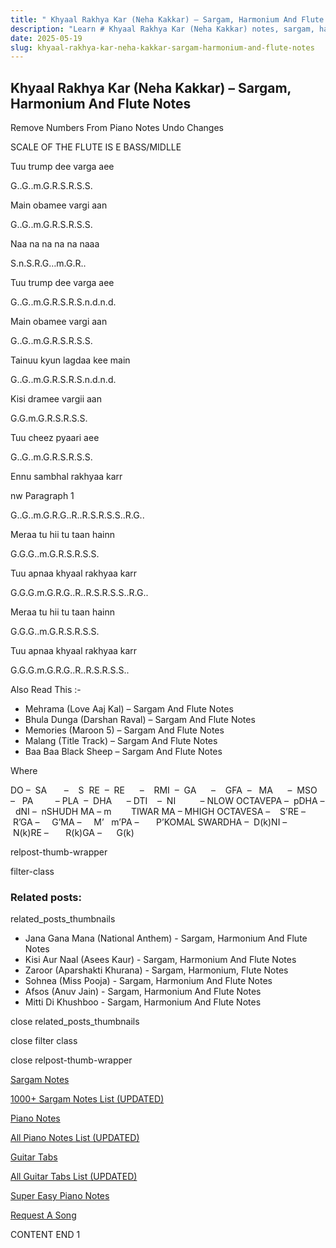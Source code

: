 ```yaml
---
title: " Khyaal Rakhya Kar (Neha Kakkar) – Sargam, Harmonium And Flute Notes"
description: "Learn # Khyaal Rakhya Kar (Neha Kakkar) notes, sargam, harmonium notations and flute notes. Easy step-by-step tutorial for beginners."
date: 2025-05-19
slug: khyaal-rakhya-kar-neha-kakkar-sargam-harmonium-and-flute-notes
---
```


## Khyaal Rakhya Kar (Neha Kakkar) – Sargam, Harmonium And Flute Notes

Remove Numbers From Piano Notes
Undo Changes

SCALE OF THE FLUTE IS E BASS/MIDLLE

Tuu trump dee varga aee

G..G..m.G.R.S.R.S.S.

Main obamee vargi aan

G..G..m.G.R.S.R.S.S.

Naa na na na na naaa

S.n.S.R.G…m.G.R..

Tuu trump dee varga aee

G..G..m.G.R.S.R.S.n.d.n.d.

Main obamee vargi aan

G..G..m.G.R.S.R.S.S.

Tainuu kyun lagdaa kee main

G..G..m.G.R.S.R.S.n.d.n.d.

Kisi dramee vargii aan

G.G.m.G.R.S.R.S.S.

Tuu cheez pyaari aee

G..G..m.G.R.S.R.S.S.

Ennu sambhal rakhyaa karr

nw Paragraph 1

G..G..m.G.R.G..R..R.S.R.S.S..R.G..

Meraa tu hii tu taan hainn

G.G.G..m.G.R.S.R.S.S.

Tuu apnaa khyaal rakhyaa karr

G.G.G.m.G.R.G..R..R.S.R.S.S..R.G..

Meraa tu hii tu taan hainn

G.G.G..m.G.R.S.R.S.S.

Tuu apnaa khyaal rakhyaa karr

G.G.G.m.G.R.G..R..R.S.R.S.S..

Also Read This :-

- Mehrama (Love Aaj Kal) – Sargam And Flute Notes
- Bhula Dunga (Darshan Raval) – Sargam And Flute Notes
- Memories (Maroon 5) – Sargam And Flute Notes
- Malang (Title Track) – Sargam And Flute Notes
- Baa Baa Black Sheep – Sargam And Flute Notes

Where

DO –  SA       –    S  RE  –  RE      –    RMI  –  GA      –    GFA  –   MA      –  MSO  –   PA         – PLA  –  DHA      – DTI    –  NI          – NLOW OCTAVEPA –  pDHA –  dNI –  nSHUDH MA – m        TIWAR MA – MHIGH OCTAVESA –    S’RE –     R’GA –     G’MA –     M’   m’PA –       P’KOMAL SWARDHA –  D(k)NI –       N(k)RE –       R(k)GA –      G(k)

relpost-thumb-wrapper

filter-class

### Related posts:

related_posts_thumbnails

- Jana Gana Mana (National Anthem) - Sargam, Harmonium And Flute Notes
- Kisi Aur Naal (Asees Kaur) - Sargam, Harmonium And Flute Notes
- Zaroor (Aparshakti Khurana) - Sargam, Harmonium, Flute Notes
- Sohnea (Miss Pooja) - Sargam, Harmonium And Flute Notes
- Afsos (Anuv Jain) - Sargam, Harmonium And Flute Notes
- Mitti Di Khushboo - Sargam, Harmonium And Flute Notes

close related_posts_thumbnails

close filter class

close relpost-thumb-wrapper

[Sargam Notes](/sargam-notes.html)

[1000+ Sargam Notes List (UPDATED)](/all-songs-list-sargam-notes.html)

[Piano Notes](/piano-notes.html)

[All Piano Notes List (UPDATED)](/all-songs-list-piano-notes.html)

[Guitar Tabs](/guitar-tabs.html)

[All Guitar Tabs List (UPDATED)](/all-songs-list-guitar-tabs.html)

[Super Easy Piano Notes](https://studywall.in/)

[Request A Song](/request-a-song.html)

CONTENT END 1
